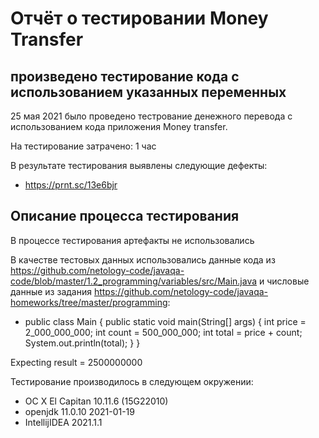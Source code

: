# Отчёт о тестировании Money Transfer

## произведено тестирование кода с использованием указанных переменных

25 мая 2021 было проведено тестрование денежного перевода с использованием кода приложения Money transfer.

На тестирование затрачено: 1 час

В результате тестирования выявлены следующие дефекты:
* https://prnt.sc/13e6bjr

## Описание процесса тестирования

В процессе тестирования артефакты не использовались

В качестве тестовых данных использовались данные кода из https://github.com/netology-code/javaqa-code/blob/master/1.2_programming/variables/src/Main.java
и числовые данные из задания  https://github.com/netology-code/javaqa-homeworks/tree/master/programming:
* public class Main {
  public static void main(String[] args) {
    int price = 2_000_000_000;
    int count = 500_000_000;
    int total = price + count;
    System.out.println(total);
  }
}

Expecting result = 2500000000


Тестирование производилось в следующем окружении:
* OC X El Capitan 10.11.6 (15G22010)
* openjdk 11.0.10 2021-01-19
* IntellijIDEA 2021.1.1
